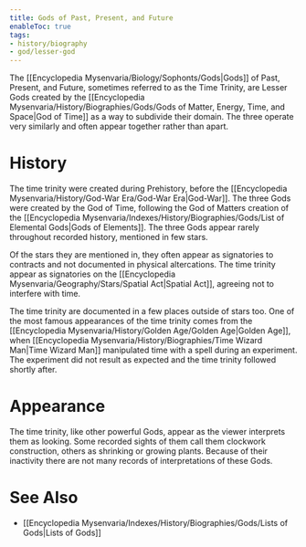 ```yaml
---
title: Gods of Past, Present, and Future
enableToc: true
tags:
- history/biography
- god/lesser-god
---
```


The [[Encyclopedia Mysenvaria/Biology/Sophonts/Gods|Gods]] of Past, Present, and Future, sometimes referred to as the Time Trinity, are Lesser Gods created by the [[Encyclopedia Mysenvaria/History/Biographies/Gods/Gods of Matter, Energy, Time, and Space|God of Time]] as a way to subdivide their domain. The three operate very similarly and often appear together rather than apart.
# History
The time trinity were created during Prehistory, before the [[Encyclopedia Mysenvaria/History/God-War Era/God-War Era|God-War]]. The three Gods were created by the God of Time, following the God of Matters creation of the [[Encyclopedia Mysenvaria/Indexes/History/Biographies/Gods/List of Elemental Gods|Gods of Elements]]. The three Gods appear rarely throughout recorded history, mentioned in few stars. 

Of the stars they are mentioned in, they often appear as signatories to contracts and not documented in physical altercations. The time trinity appear as signatories on the [[Encyclopedia Mysenvaria/Geography/Stars/Spatial Act|Spatial Act]], agreeing not to interfere with time.

The time trinity are documented in a few places outside of stars too. One of the most famous appearances of the time trinity comes from the [[Encyclopedia Mysenvaria/History/Golden Age/Golden Age|Golden Age]], when [[Encyclopedia Mysenvaria/History/Biographies/Time Wizard Man|Time Wizard Man]] manipulated time with a spell during an experiment. The experiment did not result as expected and the time trinity followed shortly after.
# Appearance
The time trinity, like other powerful Gods, appear as the viewer interprets them as looking. Some recorded sights of them call them clockwork construction, others as shrinking or growing plants. Because of their inactivity there are not many records of interpretations of these Gods.
# See Also
- [[Encyclopedia Mysenvaria/Indexes/History/Biographies/Gods/Lists of Gods|Lists of Gods]]